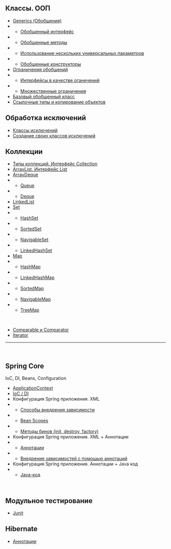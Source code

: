 ## Классы. ООП

+ [Generics (Обобщения)](Java/Class_OOP/Generics.md)
+ + [Обобщенный интерфейс](Java/Class_OOP/Generics.md#outinterface)
+ + [Обобщенные методы](Java/Class_OOP/Generics.md#outmethods)
+ + [Использование нескольких универсальных параметров](Java/Class_OOP/Generics.md#universalpar)
+ + [Обобщенные конструкторы](Java/Class_OOP/Generics.md#outconstruction)
+ [Ограничения обобщений](Java/Class_OOP/ОграниченияGenerics.md)
+ + [Интерфейсы в качестве оганичений](Java/Class_OOP/ОграниченияGenerics.md#interfgenerics)
+ + [Множественные ограничения](Java/Class_OOP/ОграниченияGenerics.md#plural)
+ [Базовый обобщенный класс](Java/Class_OOP/НаследованиеGenerics.md)
+ [Ссылочные типы и копирование объектов](Java/Class_OOP/СсылочныеТипы&КопированиеОбъектов.md)

## Обработка исключений
+ [Классы исключений](Java/Exception/ОператорThrows.md)
+ [Создание своих классов исключений](Java/Exception/СозданиевоихКлассовИсключений.md)

## Коллекции
+ [Типы коллекций. Интерфейс Collection](Java/Collection/ТипыКоллекций_ИнтерфейсCollection.md)
+ [ArrayList. Интерфейс List](Java/Collection/ArrayList_ИнтерфейсList.md#list)
+ [ArrayDeque](Java/Collection/ArrayList_ИнтерфейсList.md#arrdeque)
+ + [Queue](Java/Collection/ArrayList_ИнтерфейсList.md#queue)
+ + [Deque](Java/Collection/ArrayList_ИнтерфейсList.md#deque)
+ [LinkedList](Java/Collection/ArrayList_ИнтерфейсList.md#linkedlist)
+ [Set](Java/Collection/ArrayList_ИнтерфейсList.md#set)
+ + [HashSet](Java/Collection/ArrayList_ИнтерфейсList.md#hashset)
+ + [SortedSet](Java/Collection/ArrayList_ИнтерфейсList.md#sortedset)
+ + [NavigableSet](Java/Collection/ArrayList_ИнтерфейсList.md#navset)
+ + [LinkedHashSet](Java/Collection/ArrayList_ИнтерфейсList.md#linkedhashset)
+ [Map](Java/Collection/ArrayList_ИнтерфейсList.md#map)
+ + [HashMap](Java/Collection/ArrayList_ИнтерфейсList.md#hashmap)
+ + [LinkedHashMap](Java/Collection/ArrayList_ИнтерфейсList.md#linkedhashmap)
+ + [SortedMap](Java/Collection/ArrayList_ИнтерфейсList.md#sortedmap)
+ + [NavigableMap](Java/Collection/ArrayList_ИнтерфейсList.md#navigablemap)
+ + [TreeMap](Java/Collection/ArrayList_ИнтерфейсList.md#treemap)

<br>

+ [Comparable и Comparator](Java/Collection/ComparableComparator.md)
+ [Iterator](Java/Collection/Iterator.md)
___
<br>

## Spring Core
IoC, DI, Beans, Configuration
+ [ApplicationContext](Framework/Spring/SpringCore/SpringCore.md#appcontext)
+ [IoC / DI](Framework/Spring/SpringCore/SpringCore.md#iocdi)
+ Конфигурация Spring приложения. XML
+ + [Способы внедрения зависимости](Framework/Spring/SpringCore/Configura_XML.md#dependency)
+ + [Bean Scopes](Framework/Spring/SpringCore/Configura_XML.md#beans)
+ + [Методы бинов (init, destroy, factory)](Framework/Spring/SpringCore/Configura_XML.md#indemethod)
+ Конфигурация Spring приложения. XML + Аннотации
+ + [Аннотации](Framework/Spring/SpringCore/Config_annotation+XML.md#annotation)
+ + [Внедрение зависимостей с помощью аннотаций](Framework/Spring/SpringCore/Config_annotation+XML.md#implanat)
+ Конфигурация Spring приложения. Аннотации + Java код
+ + [Java-код](Framework/Spring/SpringCore/Config_annotation+JavaCode.md)

<br>

## Модульное тестирование

+ [Junit](Framework/Test/Junit.md)

## Hibernate

+ [Аннотации](Framework/Hibernate/Hibernate.md)